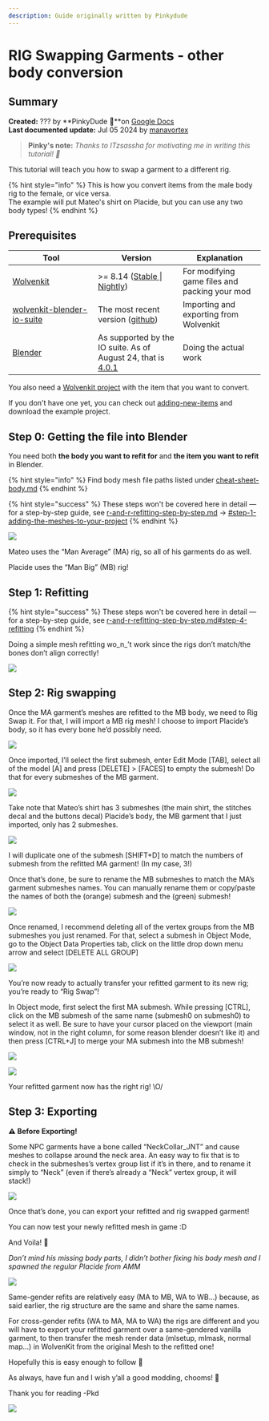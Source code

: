 ```yaml
---
description: Guide originally written by Pinkydude
---
```


# RIG Swapping Garments - other body conversion

## Summary

**Created:** ??? by  **PinkyDude 🦝**on [Google Docs](https://docs.google.com/document/d/1-hTJJ6eKrA\_kjcRI5hKwiGt4xbzuLhuLZk\_tTthb0Ao/edit#heading=h.kvak42tu0v94)\
**Last documented update:** Jul 05 2024 by [manavortex](https://app.gitbook.com/u/NfZBoxGegfUqB33J9HXuCs6PVaC3 "mention")

> **Pinky's note:** _Thanks to ITzsassha for motivating me in writing this tutorial! 💛_

This tutorial will teach you how to swap a garment to a different rig.&#x20;

{% hint style="info" %}
This is how you convert items from the male body rig to the female, or vice versa. \
The example will put Mateo's shirt on Placide, but you can use any two body types!
{% endhint %}

## Prerequisites

<table><thead><tr><th width="155">Tool</th><th>Version</th><th>Explanation</th></tr></thead><tbody><tr><td><a href="https://app.gitbook.com/s/-MP_ozZVx2gRZUPXkd4r/getting-started/eli5-getting-started">Wolvenkit</a></td><td>>= 8.14 (<a href="https://github.com/WolvenKit/Wolvenkit/releases">Stable </a>| <a href="https://github.com/WolvenKit/WolvenKit-nightly-releases/releases">Nightly</a>)</td><td>For modifying game files and packing your mod</td></tr><tr><td><a data-mention href="../../for-mod-creators-theory/modding-tools/wolvenkit-blender-io-suite/">wolvenkit-blender-io-suite</a></td><td>The most recent version (<a href="https://github.com/WolvenKit/Cyberpunk-Blender-add-on/releases">github</a>)</td><td>Importing and exporting from Wolvenkit</td></tr><tr><td><a href="https://www.blender.org/download/releases/4-1/">Blender</a></td><td>As supported by the IO suite. As of August 24, that is <a href="https://www.blender.org/download/releases/4-1/">4.0.1</a></td><td>Doing the actual work</td></tr></tbody></table>

You also need a [Wolvenkit project](https://app.gitbook.com/s/-MP\_ozZVx2gRZUPXkd4r/wolvenkit-app/usage/wolvenkit-projects) with the item that you want to convert.&#x20;

If you don't have one yet, you can check out [adding-new-items](adding-new-items/ "mention") and download the example project.

## Step 0: Getting the file into Blender

You need both **the body you want to refit for** and **the item you want to refit** in Blender.

{% hint style="info" %}
Find body mesh file paths listed under [cheat-sheet-body.md](../../for-mod-creators-theory/references-lists-and-overviews/cheat-sheet-body.md "mention")
{% endhint %}

{% hint style="success" %}
These steps won't be covered here in detail — for a step-by-step guide, see [r-and-r-refitting-step-by-step.md](recolours-and-refits/r-and-r-refitting-step-by-step.md "mention") -> [#step-1-adding-the-meshes-to-your-project](recolours-and-refits/r-and-r-refitting-step-by-step.md#step-1-adding-the-meshes-to-your-project "mention")
{% endhint %}

![](<../../.gitbook/assets/1 (4) (1).png>)

Mateo uses the “Man Average” (MA) rig, so all of his garments do as well.&#x20;

Placide uses the “Man Big” (MB) rig!

## Step 1: Refitting

{% hint style="success" %}
These steps won't be covered here in detail — for a step-by-step guide, see [r-and-r-refitting-step-by-step.md](recolours-and-refits/r-and-r-refitting-step-by-step.md "mention")[#step-4-refitting](recolours-and-refits/r-and-r-refitting-step-by-step.md#step-4-refitting "mention")
{% endhint %}

Doing a simple mesh refitting wo_n_’t work since the rigs don’t match/the bones don’t align correctly!

![](<../../.gitbook/assets/2 (3) (1).png>)

## Step 2: Rig swapping

Once the MA garment’s meshes are refitted to the MB body, we need to Rig Swap it. For that, I will import a MB rig mesh! I choose to import Placide’s body, so it has every bone he’d possibly need.

![](<../../.gitbook/assets/3 (4) (1).png>)

Once imported, I’ll select the first submesh, enter Edit Mode \[TAB], select all of the model \[A] and press \[DELETE] > \[FACES] to empty the submesh! Do that for every submeshes of the MB garment.

![](<../../.gitbook/assets/4 (5) (1).png>)

Take note that Mateo’s shirt has 3 submeshes (the main shirt, the stitches decal and the buttons decal) Placide’s body, the MB garment that I just imported, only has 2 submeshes.

![](<../../.gitbook/assets/5 (3) (1).png>)

I will duplicate one of the submesh \[SHIFT+D] to match the numbers of submesh from the refitted MA garment! (In my case, 3!)

Once that’s done, be sure to rename the MB submeshes to match the MA’s garment submeshes names. You can manually rename them or copy/paste the names of both the (orange) submesh and the (green) submesh!

![](<../../.gitbook/assets/6 (5) (1).png>)

Once renamed, I recommend deleting all of the vertex groups from the MB submeshes you just renamed. For that, select a submesh in Object Mode, go to the Object Data Properties tab, click on the little drop down menu arrow and select \[DELETE ALL GROUP]

![](<../../.gitbook/assets/7 (4) (1).png>)

You’re now ready to actually transfer your refitted garment to its new rig; you’re ready to “Rig Swap”!

In Object mode, first select the first MA submesh. While pressing \[CTRL], click on the MB submesh of the same name (submesh0 on submesh0) to select it as well. Be sure to have your cursor placed on the viewport (main window, not in the right column, for some reason blender doesn’t like it) and then press \[CTRL+J] to merge your MA submesh into the MB submesh!

![](<../../.gitbook/assets/8 (3) (1).png>)

![](<../../.gitbook/assets/9 (3) (1).png>)

Your refitted garment now has the right rig! \O/

## Step 3: Exporting

**⚠ Before Exporting!**

Some NPC garments have a bone called “NeckCollar\_JNT” and cause meshes to collapse around the neck area. An easy way to fix that is to check in the submeshes’s vertex group list if it’s in there, and to rename it simply to “Neck” (even if there’s already a “Neck” vertex group, it will stack!)

![](<../../.gitbook/assets/10 (2) (1).png>)

Once that’s done, you can export your refitted and rig swapped garment!

You can now test your newly refitted mesh in game :D

And Voila! 🤙

_Don’t mind his missing body parts, I didn’t bother fixing his body mesh and I spawned the regular Placide from AMM_

![](<../../.gitbook/assets/12 (1).png>)

Same-gender refits are relatively easy (MA to MB, WA to WB…) because, as said earlier, the rig structure are the same and share the same names.

For cross-gender refits (WA to MA, MA to WA) the rigs are different and you will have to export your refitted garment over a same-gendered vanilla garment, to then transfer the mesh render data (mlsetup, mlmask, normal map…) in WolvenKit from the original Mesh to the refitted one!

Hopefully this is easy enough to follow 🤲

As always, have fun and I wish y’all a good modding, chooms! 💛

Thank you for reading -Pkd

![](<../../.gitbook/assets/13 (1).png>)
